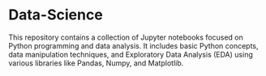 # Data-Science

This repository contains a collection of Jupyter notebooks focused on Python programming and data analysis. It includes basic Python concepts, data manipulation techniques, and Exploratory Data Analysis (EDA) using various libraries like Pandas, Numpy, and Matplotlib.
